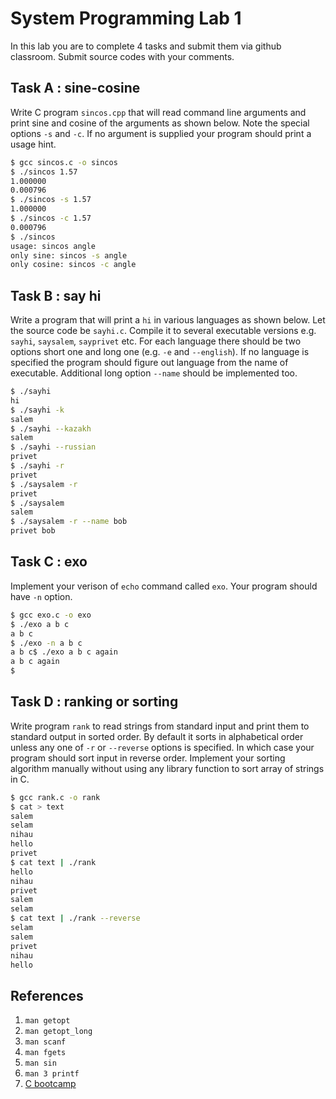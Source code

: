 # System Programming Lab 1

In this lab you are to complete 4 tasks and submit them via github classroom. Submit source codes with your comments.

## Task A : sine-cosine
Write C program `sincos.cpp` that will read command line arguments and print sine and cosine of the arguments as shown below. Note the special options `-s` and `-c`. If no argument is supplied your program should print a usage hint.

```bash
$ gcc sincos.c -o sincos
$ ./sincos 1.57
1.000000
0.000796
$ ./sincos -s 1.57
1.000000
$ ./sincos -c 1.57
0.000796
$ ./sincos
usage: sincos angle
only sine: sincos -s angle 
only cosine: sincos -c angle
```

## Task B : say hi
Write a program that will print a `hi` in various languages as shown below. Let the source code be `sayhi.c`. Compile it to several executable versions e.g. `sayhi`, `saysalem`, `sayprivet` etc. For each language there should be two options short one and long one (e.g. `-e` and `--english`). If no language is specified the program should figure out language from the name of executable. Additional long option `--name` should be implemented too.

```bash
$ ./sayhi
hi
$ ./sayhi -k
salem
$ ./sayhi --kazakh
salem
$ ./sayhi --russian
privet
$ ./sayhi -r
privet
$ ./saysalem -r
privet
$ ./saysalem
salem
$ ./saysalem -r --name bob
privet bob
```

## Task C : exo
Implement your verison of `echo` command called `exo`. Your program should have `-n` option.

```bash
$ gcc exo.c -o exo
$ ./exo a b c
a b c
$ ./exo -n a b c
a b c$ ./exo a b c again
a b c again
$
```

## Task D : ranking or sorting
Write program `rank` to read strings from standard input and print them to standard output in sorted order. By default it sorts in alphabetical order unless any one of `-r` or `--reverse` options is specified. In which case your program should sort input in reverse order. Implement your sorting algorithm manually without using any library function to sort array of strings in C.

```bash
$ gcc rank.c -o rank
$ cat > text
salem
selam
nihau
hello
privet
$ cat text | ./rank
hello
nihau
privet
salem
selam
$ cat text | ./rank --reverse
selam
salem
privet
nihau
hello
```

## References
1. `man getopt`
2. `man getopt_long`
3. `man scanf`
4. `man fgets`
5. `man sin`
6. `man 3 printf`
7. [C bootcamp](http://www.gribblelab.org/CBootCamp/)
